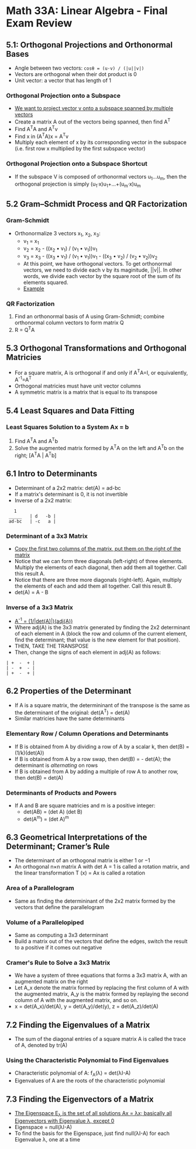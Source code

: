 # Math 33A: Linear Algebra - Final Exam Review
## 5.1: Orthogonal Projections and Orthonormal Bases
* Angle between two vectors: `cosθ = (u·v) / (|u||v|)`
* Vectors are orthogonal when their dot product is 0
* Unit vector: a vector that has length of 1
### Orthogonal Projection onto a Subspace
* [We want to project vector v onto a subspace spanned by multiple vectors](https://www.youtube.com/watch?v=kIWLliTGPEQ)
* Create a matrix A out of the vectors being spanned, then find A<sup>T</sup>
* Find A<sup>T</sup>A and A<sup>T</sup>v
* Find x in (A<sup>T</sup>A)x = A<sup>T</sup>v
* Multiply each element of x by its corresponding vector in the subspace (i.e. first row x multiplied by the first subspace vector)
### Orthogonal Projection onto a Subspace Shortcut
* If the subspace V is composed of orthonormal vectors u<sub>1</sub>...u<sub>m</sub>, then the orthogonal projection is simply (u<sub>1</sub>·x)u<sub>1</sub>+...+(u<sub>m</sub>·x)u<sub>m</sub>
## 5.2 Gram–Schmidt Process and QR Factorization
### Gram-Schmidt
* Orthonormalize 3 vectors x<sub>1</sub>, x<sub>2</sub>, x<sub>3</sub>:
  * v<sub>1</sub> = x<sub>1</sub>
  * v<sub>2</sub> = x<sub>2</sub> - ((x<sub>2</sub> • v<sub>1</sub>) / (v<sub>1</sub> • v<sub>1</sub>))v<sub>1</sub>
  * v<sub>3</sub> = x<sub>3</sub> - ((x<sub>3</sub> • v<sub>1</sub>) / (v<sub>1</sub> • v<sub>1</sub>))v<sub>1</sub> - ((x<sub>3</sub> • v<sub>2</sub>) / (v<sub>2</sub> • v<sub>2</sub>))v<sub>2</sub>
  * At this point, we have orthogonal vectors. To get orthonormal vectors, we need to divide each v by its maginitude, ||v||. In other words, we divide each vector by the square root of the sum of its elements squared. 
  * [Example](https://www.youtube.com/watch?v=swXcm_vTjWU)
### QR Factorization
1. Find an orthonormal basis of A using Gram-Schmidt; combine orthonormal column vectors to form matrix Q
2. R = Q<sup>T</sup>A
## 5.3 Orthogonal Transformations and Orthogonal Matricies
* For a square matrix, A is orthogonal if and only if A<sup>T</sup>A=I, or equivalently, A<sup>-1</sup>=A<sup>T</sup>
* Orthogonal matricies must have unit vector columns
* A symmetric matrix is a matrix that is equal to its transpose
## 5.4 Least Squares and Data Fitting
### Least Squares Solution to a System Ax = b
1. Find A<sup>T</sup>A and A<sup>T</sup>b
2. Solve the augmented matrix formed by A<sup>T</sup>A on the left and A<sup>T</sup>b on the right; [A<sup>T</sup>A | A<sup>T</sup>b]
## 6.1 Intro to Determinants
* Determinant of a 2x2 matrix: det(A) = ad-bc
* If a matrix's determinant is 0, it is not invertible
* Inverse of a 2x2 matrix: 
```
   1
 _____   | d   -b |
 ad-bc   | -c   a |
```
### Determinant of a 3x3 Matrix
* [Copy the first two columns of the matrix, put them on the right of the matrix](https://www.youtube.com/watch?v=V3e7m-qFDFU)
* Notice that we can form three diagonals (left-right) of three elements. Multiply the elements of each diagonal, then add them all together. Call this result A.
* Notice that there are three more diagonals (right-left). Again, multiply the elements of each and add them all together. Call this result B.
* det(A) = A - B
### Inverse of a 3x3 Matrix
* [A<sup>-1</sup> = (1/|det(A)|)(adj(A))](https://www.youtube.com/watch?v=pKZyszzmyeQ)
* Where adj(A) is the 3x3 matrix generated by finding the 2x2 determinant of each element in A (block the row and column of the current element, find the determinant; that value is the new element for that position). 
* THEN, TAKE THE TRANSPOSE
* Then, change the signs of each element in adj(A) as follows:
```
| +  -  + |
| -  +  - |
| +  -  + |
```
## 6.2 Properties of the Determinant
* If A is a square matrix, the determininant of the transpose is the same as the determinant of the original: det(A<sup>T</sup>) = det(A) 
* Similar matricies have the same determinants
### Elementary Row / Column Operations and Determinants
* If B is obtained from A by dividing a row of A by a scalar k, then det(B) = (1/k)(det(A))
* If B is obtained from A by a row swap, then det(B) = - det(A); the determinant is *alternating* on rows
* If B is obtained from A by adding a multiple of row A to another row, then det(B) = det(A)
### Determinants of Products and Powers
* If A and B are square matricies and m is a positive integer:
  * det(AB) = (det A) (det B) 
  * det(A<sup>m</sup>) = (det A)<sup>m</sup>
## 6.3 Geometrical Interpretations of the Determinant; Cramer’s Rule
* The determinant of an orthogonal matrix is either 1 or −1
* An orthogonal n×n matrix A with det A = 1 is called a rotation matrix, and the linear transformation T (x) = Ax is called a rotation
### Area of a Parallelogram
* Same as finding the determininant of the 2x2 matrix formed by the vectors that define the parallelogram
### Volume of a Parallelopiped 
* Same as computing a 3x3 determinant
* Build a matrix out of the vectors that define the edges, switch the result to a positive if it comes out negative
### Cramer's Rule to Solve a 3x3 Matrix
* We have a system of three equations that forms a 3x3 matrix A, with an augmented matrix on the right
* Let A_x denote the matrix formed by replacing the first column of A with the augmented matrix, A_y is the matrix formed by replaying the second column of A with the augmented matrix, and so on.
* x = det(A_x)/det(A), y = det(A_y)/det(y), z = det(A_z)/det(A)
## 7.2 Finding the Eigenvalues of a Matrix
* The sum of the diagonal entries of a square matrix A is called the trace of A, denoted by tr(A)
### Using the Characteristic Polynomial to Find Eigenvalues
* Characteristic polynomial of A: f<sub>A</sub>(λ) = det(λI-A)
* Eigenvalues of A are the roots of the characteristic polynomial 
## 7.3 Finding the Eigenvectors of a Matrix
* [The Eigenspace E<sub>λ</sub> is the set of all solutions Ax = λx; basically all Eigenvectors with Eigenvalue λ, except 0](https://www.youtube.com/watch?v=MU_KCNKKEA0)
* Eigenspace = null(λI-A)
* To find the basis for the Eigenspace, just find null(λI-A) for each Eigenvalue λ, one at a time
